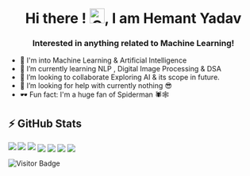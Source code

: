 <h1 align="center">Hi there ! <img height=30 width=30 alt="GIF" src="https://raw.githubusercontent.com/MartinHeinz/MartinHeinz/master/wave.gif" />, I am Hemant Yadav</h1>
<h3 align="center">Interested in anything related to Machine Learning!</h3>



- 🔭 I'm into Machine Learning & Artificial Intelligence
- 🌱 I’m currently learning NLP , Digital Image Processing & DSA
- 👯 I’m looking to collaborate Exploring AI & its scope in future.
- 🤔 I’m looking for help with currently nothing 😎
- 🕶 Fun fact: I'm a huge fan of Spiderman 🕷🕸


## ⚡ GitHub Stats

<img align="left" src="https://github-readme-stats.vercel.app/api?username=Hemant051&show_icons=true&count_private=true&theme=gruvbox" />
<img src="https://github-readme-stats.vercel.app/api/top-langs/?username=Hemant051&layout=compact&count_private=true&theme=gruvbox" />
<img src="https://github-readme-stats.vercel.app/api/wakatime?username=Hemant051&theme=gruvbox" />  
<a href="https://github.com/Hemant051/Android-Room-Database-Backup" target="_blank"><img align="center" src="https://github-readme-stats.vercel.app/api/pin/?username=Hemant051&repo=Android-Room-Database-Backup&theme=gruvbox""></a>
<a href="https://github.com/Hemant051/Stundenplan" target="_blank"><img align="center" src="https://github-readme-stats.vercel.app/api/pin/?username=Hemant051&repo=Stundenplan&theme=gruvbox""></a>
<a href="https://github.com/Hemant051/traefik-ssl-certificate-exporter" target="_blank"><img align="center" src="https://github-readme-stats.vercel.app/api/pin/?username=Hemant051&repo=traefik-ssl-certificate-exporter&theme=gruvbox""></a>
<a href="https://github.com/Hemant051/logstash-pipelines" target="_blank"><img align="center" src="https://github-readme-stats.vercel.app/api/pin/?username=Hemant051&repo=logstash-pipelines&theme=gruvbox""></a>  

![Visitor Badge](https://visitor-badge.laobi.icu/badge?page_id=Hemant051.Hemant051)

